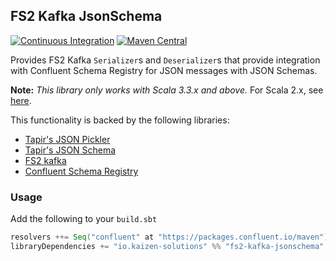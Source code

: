 ## FS2 Kafka JsonSchema

[![Continuous Integration](https://github.com/kaizen-solutions/fs2-kafka-jsonschema-support/actions/workflows/ci.yml/badge.svg)](https://github.com/kaizen-solutions/fs2-kafka-jsonschema-support/actions/workflows/ci.yml)
[![Maven Central](https://maven-badges.herokuapp.com/maven-central/io.kaizen-solutions/fs2-kafka-jsonschema-support_3/badge.svg)](https://maven-badges.herokuapp.com/maven-central/io.kaizen-solutions/fs2-kafka-jsonschema_3)

Provides FS2 Kafka `Serializer`s and `Deserializer`s that provide integration with Confluent Schema Registry for JSON messages with JSON Schemas.

__Note:__ _This library only works with Scala 3.3.x and above._ For Scala 2.x, see [here](https://github.com/kaizen-solutions/fs2-kafka-jsonschema-support).

This functionality is backed by the following libraries:
- [Tapir's JSON Pickler](https://tapir.softwaremill.com/en/latest/endpoint/pickler.html)
- [Tapir's JSON Schema](https://tapir.softwaremill.com/en/latest/docs/json-schema.html)
- [FS2 kafka](https://github.com/fd4s/fs2-kafka)
- [Confluent Schema Registry](https://github.com/confluentinc/schema-registry)

### Usage ###

Add the following to your `build.sbt`
```sbt
resolvers ++= Seq("confluent" at "https://packages.confluent.io/maven")
libraryDependencies += "io.kaizen-solutions" %% "fs2-kafka-jsonschema" % "<latest-version>"
```
